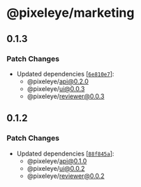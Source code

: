 # @pixeleye/marketing

## 0.1.3

### Patch Changes

- Updated dependencies [[`6e810e7`](https://github.com/pixeleye-io/pixeleye/commit/6e810e7e2d52dbce4b296941926658763843256a)]:
  - @pixeleye/api@0.2.0
  - @pixeleye/ui@0.0.3
  - @pixeleye/reviewer@0.0.3

## 0.1.2

### Patch Changes

- Updated dependencies [[`88f845a`](https://github.com/pixeleye-io/pixeleye/commit/88f845ab67a84a5fa9f1920a5b9d706133158a9f)]:
  - @pixeleye/api@0.1.0
  - @pixeleye/ui@0.0.2
  - @pixeleye/reviewer@0.0.2
